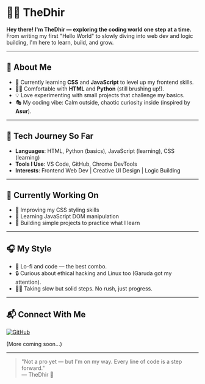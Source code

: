 # 👨‍💻 TheDhir

**Hey there! I'm TheDhir — exploring the coding world one step at a time.**  
From writing my first "Hello World" to slowly diving into web dev and logic building, I'm here to learn, build, and grow.  

---

## 🌱 About Me

- 🔰 Currently learning **CSS** and **JavaScript** to level up my frontend skills.
- 👨‍💻 Comfortable with **HTML** and **Python** (still brushing up!).
- 💡 Love experimenting with small projects that challenge my basics.
- 🎭 My coding vibe: Calm outside, chaotic curiosity inside (inspired by **Asur**).

---

## 🧰 Tech Journey So Far

- **Languages**: HTML, Python (basics), JavaScript (learning), CSS (learning)
- **Tools I Use**: VS Code, GitHub, Chrome DevTools
- **Interests**: Frontend Web Dev | Creative UI Design | Logic Building

---

## 💫 Currently Working On

- 🔧 Improving my CSS styling skills
- 📜 Learning JavaScript DOM manipulation
- 🎯 Building simple projects to practice what I learn

---

## 🎧 My Style

- 📀 Lo-fi and code — the best combo.
- 🔒 Curious about ethical hacking and Linux too (Garuda got my attention).
- 🚶‍♂️ Taking slow but solid steps. No rush, just progress.

---

## 📬 Connect With Me

[![GitHub](https://img.shields.io/badge/GitHub-TheDhir-24292e?style=for-the-badge&logo=github&logoColor=white)](https://github.com/TheDhir)

(More coming soon...)

---

> "Not a pro yet — but I'm on my way. Every line of code is a step forward."  
> — TheDhir 🚀
